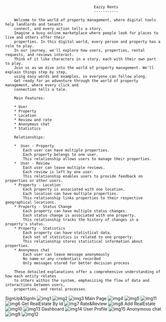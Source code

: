 ````
    
                                        Eazzy Rents
                                        -----------
                                        
    Welcome to the world of property management, where digital tools help landlords and tenants
    connect, and every action tells a story.
    Imagine a busy online marketplace where people look for places to live and others offer their
    properties. In this digital world, every person and property has a role to play.
    In our journey, we'll explore how users, properties, rental requests, and reviews interact.
    Think of it like characters in a story, each with their own part to play.
    Join us as we dive into the world of property management. We'll explain things step by step,
    using easy words and examples, so everyone can follow along.
    Get ready for an adventure through the world of property management, where every click and
    connection tells a tale.
    
    Main Features:
    
    * User
    * Property
    * Location
    * Review and rate
    * Anonymous chat
    * Statistics
    
    Relationships:
    
    *  User - Property
        Each user can have multiple properties.
        Each property belongs to one user.
        This relationship allows users to manage their properties.
    *  User - Review
        Each user can leave multiple reviews.
        Each review is left by one user.
        This relationship enables users to provide feedback on properties or other users.
    * Property - Location
        Each property is associated with one location.
        Each location can have multiple properties.
        This relationship links properties to their respective geographical locations.
    * Property - Status Change
        Each property can have multiple status changes.
        Each status change is associated with one property.
        This relationship tracks the history of changes in a property's status.
    * Property - Statistics
        Each property can have statistical data.
        Each set of statistics is related to one property.
        This relationship stores statistical information about properties.
    * Anonymous chat
        Each user can leave message anonymously
        No name or any credentials recorded
        Only messages stored for better decision process

    These detailed explanations offer a comprehensive understanding of how each entity relates
    to others within the system, emphasizing the flow of data and interactions between users,
    properties, and rental processes.

````
SignUp&SignIn
![img1](https://github.com/00009294/EazzyRents/assets/73280255/46a74b17-f4d0-4590-9b5e-3751d93dcf04) 
![img2](https://github.com/00009294/EazzyRents/assets/73280255/f76d4ffd-b6a2-482d-8e9d-a4813edc270e)
![img3](https://github.com/00009294/EazzyRents/assets/73280255/16fcd084-f0bc-40de-ba85-b06c95690070)
Main Page
![img4](https://github.com/00009294/EazzyRents/assets/73280255/170fb4f8-ae0c-4647-982a-97bcfbbca256)
![img5](https://github.com/00009294/EazzyRents/assets/73280255/3b97320b-6085-49b2-8afc-5d13d5c00b97)
![img11](https://github.com/00009294/EazzyRents/assets/73280255/f4588fa3-0f17-4c3b-8b9d-3e171f60f820)
![img6](https://github.com/00009294/EazzyRents/assets/73280255/70d72eca-2bbe-4490-a32c-772612a834ec)
Get RealEstate By Id
![img7](https://github.com/00009294/EazzyRents/assets/73280255/33671a36-9828-4d90-ba73-2021a474a18f)
Rate&Review
![img8](https://github.com/00009294/EazzyRents/assets/73280255/63dfccf9-3c17-4f9d-b7b1-c80d159e17eb)
Add RealEstate
![img10](https://github.com/00009294/EazzyRents/assets/73280255/adc58790-f5b5-45f5-a170-b3621a591f01)
![img13](https://github.com/00009294/EazzyRents/assets/73280255/aaa3c49a-624a-40c7-83a3-a21c531206b9)
Dashboard
![img14](https://github.com/00009294/EazzyRents/assets/73280255/e7666146-1fb7-4397-a5e5-7ff7517066f8)
User Profile
![img15](https://github.com/00009294/EazzyRents/assets/73280255/5b71266b-2c01-43e4-a3a2-3c39e89a977b)
Anonymous chat
![img9](https://github.com/00009294/EazzyRents/assets/73280255/3abcc63e-69e1-42c9-805e-653b5728ff4f)
![img12](https://github.com/00009294/EazzyRents/assets/73280255/b59bee87-7023-47a2-a8a7-9d42dd7ca538)




